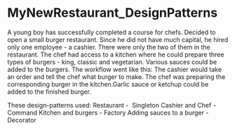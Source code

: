 # MyNewRestaurant_DesignPatterns
A young boy has successfully completed a course for chefs. Decided to open a small burger restaurant.
Since he did not have much capital, he hired only one employee - a cashier. There were only the two of them in the restaurant. 
The chef had access to a kitchen where he could prepare three types of burgers - king, classic and vegetarian. 
Various sauces could be added to the burgers. The workflow went like this: The cashier would take an order and tell the chef what burger to make. 
The chef was preparing the corresponding burger in the kitchen.Garlic sauce or ketchup could be added to the finished burger.

These design-patterns used:
Restaurant -  Singleton 
Cashier and Chef - Command 
Kitchen and burgers - Factory
Adding sauces to a burger - Decorator
